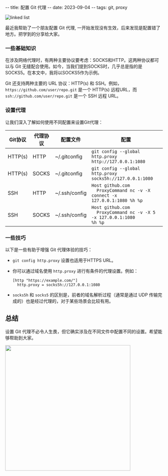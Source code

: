 -- title: 配置 Git 代理
-- date: 2023-09-04
-- tags: git, proxy

![linked list](/post-images/proxied-git.png)

最近我帮助了一个朋友配置 Git 代理, 一开始发现没有生效，后来发现是配置错了地方。把学到的分享给大家。

### 一些基础知识

在涉及网络代理时，有两种主要协议要考虑：SOCKS和HTTP。这两种协议都可以与 Git 无缝配合使用。如今，当我们提到SOCKS时，几乎总是指的是SOCKS5。在本文中，我将以SOCKS5作为示例。

Git 还支持两种主要的 URL 协议：HTTP(s) 和 SSH。例如，`https://github.com/user/repo.git` 是一个 HTTP(s) 远程URL，而 `ssh://github.com/user/repo.git` 是一个 SSH 远程 URL。

### 设置代理

让我们深入了解如何使用不同配置来设置Git代理：

| Git协议 | 代理协议 | 配置文件 | 配置 |
| ------------- | ------------- | ----------------- | ------- |
| HTTP(s) | HTTP | ~/.gitconfig | `git config --global http.proxy http://127.0.0.1:1080`|
| HTTP(s) | SOCKS | ~/.gitconfig | `git config --global http.proxy socks5h://127.0.0.1:1080` |
| SSH | HTTP | ~/.ssh/config | <code>Host github.com<br>&nbsp;&nbsp;ProxyCommand nc -v -X connect -x 127.0.0.1:1080 %h %p</code> |
| SSH | SOCKS | ~/.ssh/config | <code>Host github.com<br>&nbsp;&nbsp;ProxyCommand nc -v -X 5 -x 127.0.0.1:1080 %h %p</code>|

### 一些技巧

以下是一些有助于增强 Git 代理体验的技巧：

* `git config http.proxy` 设置也适用于HTTPS URL。
* 你可以通过域名使用 `http.proxy` 进行有条件的代理设置。例如：

    ```
    [http "https://example.com/"]
      http.proxy = socks5h://127.0.0.1:1080
    ```

* `socks5h` 和 `socks5` 的区别是，前者的域名解析过程（通常是通过 UDP 传输完成的）也是经过代理的，对于某些场景会比较有用。


## 总结

设置 Git 代理不必令人生畏，但它确实涉及在不同文件中配置不同的设置。希望能够帮助到大家。

<img src="/post-images/balloons.jpg" width="400" height="400" />
